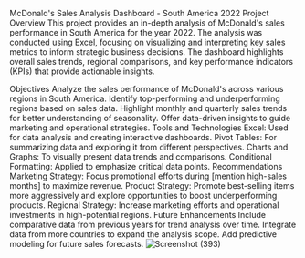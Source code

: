 McDonald's Sales Analysis Dashboard - South America 2022
Project Overview
This project provides an in-depth analysis of McDonald's sales performance in South America for the year 2022. The analysis was conducted using Excel, focusing on visualizing and interpreting key sales metrics to inform strategic business decisions. The dashboard highlights overall sales trends, regional comparisons, and key performance indicators (KPIs) that provide actionable insights.

Objectives
Analyze the sales performance of McDonald's across various regions in South America.
Identify top-performing and underperforming regions based on sales data.
Highlight monthly and quarterly sales trends for better understanding of seasonality.
Offer data-driven insights to guide marketing and operational strategies.
Tools and Technologies
Excel: Used for data analysis and creating interactive dashboards.
Pivot Tables: For summarizing data and exploring it from different perspectives.
Charts and Graphs: To visually present data trends and comparisons.
Conditional Formatting: Applied to emphasize critical data points.
Recommendations
Marketing Strategy: Focus promotional efforts during [mention high-sales months] to maximize revenue.
Product Strategy: Promote best-selling items more aggressively and explore opportunities to boost underperforming products.
Regional Strategy: Increase marketing efforts and operational investments in high-potential regions.
Future Enhancements
Include comparative data from previous years for trend analysis over time.
Integrate data from more countries to expand the analysis scope.
Add predictive modeling for future sales forecasts.
![Screenshot (393)](https://github.com/user-attachments/assets/c120fde1-d034-4596-ab8b-28b0a77f6e70)

